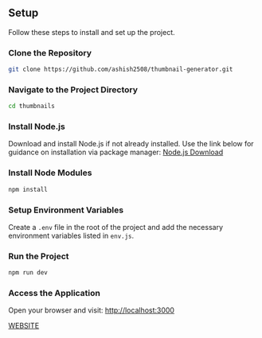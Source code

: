 ## Setup
Follow these steps to install and set up the project.
### Clone the Repository
```bash
git clone https://github.com/ashish2508/thumbnail-generator.git
```

### Navigate to the Project Directory
```bash
cd thumbnails
```

### Install Node.js
Download and install Node.js if not already installed. Use the link below for guidance on installation via package manager:
[Node.js Download](https://nodejs.org/en/download/package-manager/)

### Install Node Modules
```bash
npm install
```

### Setup Environment Variables
Create a `.env` file in the root of the project and add the necessary environment variables listed in `env.js`.

### Run the Project
```bash
npm run dev
```

### Access the Application
Open your browser and visit:
[http://localhost:3000](http://localhost:3000)

[WEBSITE](https://ai-thumbnail-gena8.vercel.app/)
